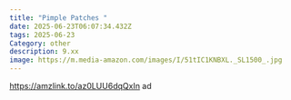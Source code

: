 ```yaml
---
title: "Pimple Patches "
date: 2025-06-23T06:07:34.432Z
tags: 2025-06-23
Category: other
description: 9.xx
image: https://m.media-amazon.com/images/I/51tIC1KNBXL._SL1500_.jpg
---
```

https://amzlink.to/az0LUU6dqQxIn ad
